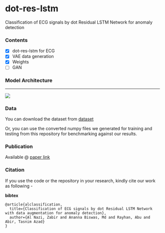 # dot-res-lstm
Classification of ECG signals by dot Residual LSTM Network for anomaly detection

### Contents

- [x] dot-res-lstm for ECG
- [x] VAE data generation
- [x] Weights 
- [ ] GAN

### Model Architecture

<hr>
<img src="dotreslstm_plot.png" align="middle" />

### Data

You can download the dataset from [dataset](https://data.mendeley.com/datasets/7dybx7wyfn/3)

Or, you can use the converted numpy files we generated for training and testing from this repository for benchmarking against our results.


### Publication

Available @ [paper link](https://www.researchgate.net/publication/337159046_Classification_of_ECG_signals_by_dot_Residual_LSTM_Network_with_data_augmentation_for_anomaly_detection)


### Citation
If you use the code or the repository in your research, kindly cite our work as following - 


**bibtex**

```
@article{alclassification,
  title={Classification of ECG signals by dot Residual LSTM Network with data augmentation for anomaly detection},
  author={Al Nazi, Zabir and Ananna Biswas, Md and Rayhan, Abu and Abir, Tasnim Azad}
}

```

